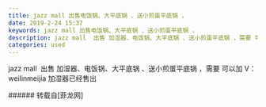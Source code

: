 ```yaml
---
title: jazz mall 出售电饭锅、大平底锅 、送小煎蛋平底锅 ，
date: 2019-2-24 15:37
keywords: jazz mall 出售电饭锅、大平底锅 、送小煎蛋平底锅 ，
description: jazz mall  出售 加湿器、电饭锅、大平底锅 、送小煎蛋平底锅 ，需要 可以加 V：weilinmeijia 加湿器已经售出
categories: used
---
```

<td class="t_f" id="postmessage_3104364">

jazz mall  出售 加湿器、电饭锅、大平底锅 、送小煎蛋平底锅 ，需要 可以加 V：weilinmeijia 加湿器已经售出<br/>
</td>
###### 转载自[菲龙网]